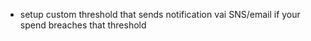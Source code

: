 - setup custom threshold that sends notification vai SNS/email if your spend breaches that threshold